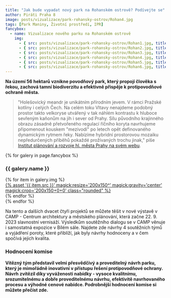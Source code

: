 ```yaml
---
title: "Jak bude vypadat nový park na Rohanském ostrově? Podívejte se"
author: Piráti Praha 8
image: posts/vizualizace/park-rohansky-ostrov/Rohan4.jpg
tags: [Park Maniny, Životní prostředí, IPR]
fancybox:
  - name: Vizualizace nového parku na Rohanském ostrově
    img:
      - { src: posts/vizualizace/park-rohansky-ostrov/Rohan1.jpg, title: Vítězný návrh parku (OMGEVING+FISER+VRV+SINDLAR (BE/CZ)) }
      - { src: posts/vizualizace/park-rohansky-ostrov/Rohan2.jpg, title: Vítězný návrh parku (OMGEVING+FISER+VRV+SINDLAR (BE/CZ)) }
      - { src: posts/vizualizace/park-rohansky-ostrov/Rohan3.jpg, title: Vítězný návrh parku (OMGEVING+FISER+VRV+SINDLAR (BE/CZ)) }
      - { src: posts/vizualizace/park-rohansky-ostrov/Rohan4.jpg, title: Vítězný návrh parku (OMGEVING+FISER+VRV+SINDLAR (BE/CZ)) }
      - { src: posts/vizualizace/park-rohansky-ostrov/Rohan5.jpg, title: Vítězný návrh parku (OMGEVING+FISER+VRV+SINDLAR (BE/CZ)) }
      - { src: posts/vizualizace/park-rohansky-ostrov/Rohan6.jpg, title: Vítězný návrh parku (OMGEVING+FISER+VRV+SINDLAR (BE/CZ)) }
---
```


**Na území 56 hektarů vznikne povodňový park, který propojí člověka s řekou, zachová tamní biodiverzitu a efektivně přispěje k protipovodňové ochraně města.**

>"Holešovický meandr je unikátním přírodním jevem. V rámci Pražské kotliny i celých Čech. Na celém toku Vltavy nenajdeme podobný prostor takto velkoryse utvářený v tak náhlém kontrastu k hluboce sevřeným kaňonům na jih i sever od Prahy. Sílu původního krajinného obrazu zásadně přetvořeného regulací říčního koryta navrhujeme připomenout kouskem "mezivodí" po letech opět definovaného dynamickým rytmem řeky. Nabízíme hybridní prostorovou mozaiku nepředurčených příběhů pokaždé prožívaných trochu jinak," píše [Institut plánování a rozvoje hl. města Prahy na svém webu](https://iprpraha.cz/projekt/38/rohansky-ostrov).

{% for galery in page.fancybox %}
<div class="mt-4">
  <h3>{{ galery.name }}</h3>
  <div class="grid grid-cols-4 gap-4">
  {% for item in galery.img %}
    <div class="">
      <a data-fancybox="gallery" href="{% asset '{{ item.src }}' @path %}" data-caption="{{ item.title }}">{% asset '{{ item.src }}' magick:resize='200x150^' magick:gravity='center' magick:crop='200x150+0+0' class="rounded" %}</a>
    </div>
  {% endfor %}
  </div>
</div>
{% endfor %}
<br/>

Na tento a dalších dvacet čtyři projektů se můžete těšit v nové výstavě v CAMP - Centrum architektury a městského plánování, která začne 22. 9. 2023 slavnostní vernisáží. Výsledkům soutěžního dialogu se v CAMP věnuje i samostatná expozice v Bílém sále. Najdete zde návrhy 4 soutěžních týmů a vyjádření poroty, které přiblíží, jak byly návrhy hodnoceny a v čem spočívá jejich kvalita.

### Hodnocení komise
<div class="inline-flex flex-col sm:flex-row space-y-8 sm:space-y-0 sm:space-x-8">
  <div class="inline-flex flex-col space-y-2">
    <span class="alert alert--black">
      <i class="alert__icon ico--pirati"></i>
      <span><b>Vítězný tým představil velmi přesvědčivý a proveditelný návrh parku, který je mimořádně inovativní v přístupu řešení protipovodňové ochrany. Návrh zvítězil díky vyváženosti nabídky - vysoce kvalitnímu, srozumitelnému a dobře proveditelnému návrhu, efektivitě navrhovaného procesu a výhodné cenové nabídce. Podrobnější hodnocení komise si můžete přečíst zde. </span>
    </span>
  </div>
</div>



